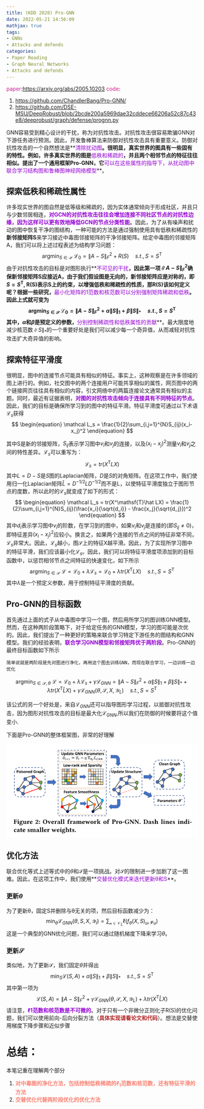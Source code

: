 ```yaml
---
title: (KDD 2020) Pro-GNN
date: 2022-05-21 14:56:09
mathjax: true
tags:
- GNNs
- Attacks and defends
categories:
- Paper Reading
- Graph Neural Networks
- Attacks and defends
---
```


<font color=VioletRed>paper</font>:https://arxiv.org/abs/2005.10203
<font color=VioletRed>code</font>:

1. https://github.com/ChandlerBang/Pro-GNN/
2. https://github.com/DSE-MSU/DeepRobust/blob/2bcde200a5969dae32cddece66206a52c87c43e8/deeprobust/graph/defense/prognn.py 

GNN容易受到精心设计的干扰，称为对抗性攻击。对抗性攻击很容易欺骗GNN对下游任务进行预测。因此，开发鲁棒算法来防御对抗性攻击具有重要意义。防御对抗性攻击的一个自然想法是**<font color=DarkViolet>清除扰动图</font>**。很明显，真实世界的图具有一些固有的特性。例如，许多真实世界的图是**<font color=DarkViolet>低秩和稀疏的</font>**，并且两个相邻节点的特征往往相似。提出了一个通用框架Pro-GNN，它**<font color=DarkViolet>可以在这些属性的指导下，从扰动图中联合学习结构图和鲁棒图神经网络模型</font>**。

## 探索低秩和稀疏性属性

许多现实世界的图自然是低等级和稀疏的，因为实体通常倾向于形成社区，并且只与少数邻居相连，**<font color=DarkViolet>对GCN的对抗性攻击往往会增加连接不同社区节点的对抗性边缘，因为这样可以更有效地降低GCN的节点分类性能</font>**。因此，为了从有噪声和扰动的图中恢复干净的图结构，一种可能的方法是通过强制使用具有低秩和稀疏性的**新邻接矩阵S**来学习接近中毒图邻接矩阵的干净邻接矩阵。给定中毒图的邻接矩阵A，我们可以将上述过程表述为结构学习问题：
$$
\begin{equation}
	\mathop{\arg\min}_{S \in \mathcal S} \ \mathcal L_0 = \left\|A-S\right\|_F^2 + R(S) \quad s.t.,S=S^\mathsf{T} 
\end{equation}
$$
由于对抗性攻击的目标是对图形执行**<font color=DarkViolet>不可见的干扰</font>**，因此第一项$\left\|A-S\right\|_F^2$确保新邻接矩阵S应接近A，由于我们假设图是无向的，新邻接矩阵应是对称的，即$S=S^\mathsf{T}$, R(S)表示S上的约束，以增强低秩和稀疏性的性质，那R(S)该如何定义呢？根据一些研究，**<font color=DarkViolet>最小化矩阵的1范数和核范数可以分别强制矩阵稀疏和低秩</font>**。因此上式就可变为
$$
\begin{equation}    
\mathop{\arg\min}_{S \in \mathcal S} \ \mathcal L_0 = \left\|A-S\right\|_F^2 + \alpha \left\|S\right\|_1 +\beta \left\|S\right\|_* \quad s.t.,S=S^\mathsf{T} 
\end{equation}
$$
其中，$\alpha$和$\beta$是预定义的参数，**<font color=DarkViolet>分别控制稀疏性和低秩属性的贡献</font>**。最大限度地减少核范数$\left\|S\right\|_*$的一个重要好处是我们可以减少每一个奇异值，从而减轻对抗性攻击扩大奇异值的影响。

## 探索特征平滑度

很明显，图中的连接节点可能具有相似的特征。事实上，这种观察是在许多领域的图上进行的。例如，社交图中的两个连接用户可能共享相似的属性，网页图中的两个链接网页往往具有相似的内容，引文网络中的两篇连接论文通常具有相似的主题。同时，最近有证据表明，**<font color=DarkViolet>对图的对抗性攻击倾向于连接具有不同特征的节点</font>**。因此，我们的目标是确保所学习到的图中的特征平滑。特征平滑度可通过以下术语$\mathcal L_s$获得
$$
\begin{equation} 
	\mathcal L_s = \frac{1}{2}\sum_{i,j=1}^{N}S_{ij}(x_i-x_j)^2
\end{equation}
$$


其中S是新的邻接矩阵，$S_{ij}$表示学习图中$v_i$和$v_j$的连接，以及$(x_i-x_j)^2$测量$v_i$和$v_j$之间的特性差异。$\mathcal L_s$可以重写为：
$$
\begin{equation} 
	\mathcal L_s = tr(X^\mathsf{T}LX)
\end{equation}
$$
其中$L=D− S$是$S$图的Laplacian矩阵，$D$是$S$的对角矩阵。在这项工作中，我们使用归一化Laplacian矩阵$\hat L=D^{-1/2}LD^{-1/2}$而不是L，以使特征平滑度独立于图形节点的度数，所以此时的$\mathcal L_s$就变成了如下的形式：
$$
\begin{equation} 
    \mathcal L_s = tr(X^\mathsf{T}\hat LX) = \frac{1}{2}\sum_{i,j=1}^{N}S_{ij}(\frac{x_i}{\sqrt{d_i}} - \frac{x_j}{\sqrt{d_j}})^2
\end{equation}
$$
其中$d_i$表示学习图中$v_i$的阶数，在学习到的图中，如果$v_i$和$v_j$是连接的(即$S_{ij}\neq0$)，即特征差异$(x_i-x_j)^2$应较小。换言之，如果两个连接的节点之间的特征非常不同，$\mathcal L_s$非常大。因此，$\mathcal L_s$越小，图$\mathcal S$上的特征X越平滑。因此，为了实现所学习图中的特征平滑，我们应该最小化$\mathcal L_s$。因此，我们可以将特征平滑度项添加到的目标函数中，以惩罚相邻节点之间特征的快速变化，如下所示
$$
\begin{equation}
	\mathop{\arg\min}_{S \in \mathcal S} \ \mathcal L = \mathcal L_0 + \lambda\mathcal L_s =\mathcal L_0 + \lambda tr(X^\mathsf{T}LX) \quad s.t.,S=S^\mathsf{T} 
\end{equation}
$$
其中$\lambda$是一个预定义参数，用于控制特征平滑度的贡献。

## Pro-GNN的目标函数

首先通过上面的式子从中毒图中学习一个图，然后用所学习的图训练GNN模型。然而，在这种两阶段策略下，对于给定任务的GNN模型，学习的图可能是次优的。因此，我们提出了一种更好的策略来联合学习特定下游任务的图结构和GNN模型。我们的经验表明，**<font color=DarkViolet>联合学习GNN模型和邻接矩阵优于两阶段</font>**。Pro-GNN的最终目标函数如下所示

~~~
简单说就是两阶段是先对图进行净化，再用这个图去训练GNN，而现在联合学习，一边训练一边优化
~~~

$$
\begin{equation}
	\mathop{\arg\min}_{S \in \mathcal S,\theta} \ \mathcal L = \mathcal L_0 + \lambda\mathcal L_s + \gamma\mathcal L_{GNN}  = \left\|A-S\right\|_F^2 + \alpha \left\|S\right\|_1 +\beta \left\|S\right\|_* + \lambda tr(X^\mathsf{T}\hat LX) + \gamma\mathcal L_{GNN}(\theta,\mathcal S,X,\mathcal Y_L)  \quad s.t.,S=S^\mathsf{T} 
\end{equation}
$$

该公式的另一个好处是，来自$\mathcal L_{GNN}$还可以指导图形学习过程，以抵御对抗性攻击，因为图形对抗性攻击的目标是最大化$\mathcal L_{GNN}$,所以我们在防御的时候要将这个值变小.

下面是Pro-GNN的整体框架图，非常的好理解

![](Pro-GNN/Pro-GNN.png)

## 优化方法

联合优化等式上述等式中的$\theta$和$\mathcal S$是一项挑战。对$\mathcal S$的限制进一步加剧了这一困难。因此，在这项工作中，我们使用**<font color=DarkViolet>交替优化模式来迭代更新θ和S</font>**。

### 更新$\theta$

为了更新θ，固定S并删除与θ无关的项，然后目标函数减少为：
$$
\min_\theta \mathcal L_{GNN}(\theta,S,X,\mathcal Y_l) = \sum_{\mathcal u \in\mathcal V_L} \ell(f_\theta(X,S)_u,\mathcal y_u)
$$
这是一个典型的GNN优化问题，我们可以通过随机梯度下降来学习$\theta$。

### 更新$\mathcal S$

类似地，为了更新$\mathcal S$，我们固定$\theta$并得出
$$
\min_S \mathcal L(S,A) + \alpha \left\|S\right\|_1 +\beta \left\|S\right\|_* \quad s.t.,S=S^\mathsf{T}
$$
其中第一项为
$$
\mathcal L(S,A)= \left\|A-S\right\|_F^2 +  \gamma\mathcal L_{GNN}(\theta,\mathcal S,X,\mathcal Y_L) + \lambda tr(X^\mathsf{T}\hat LX)
$$
请注意，**<font color=DarkViolet>ℓ1范数和核范数是不可微的</font>**。对于只有一个非微分正则化子R(S)的优化问题，我们可以使用前向-后向分裂方法（**<font color=FireBrick>具体实现请看论文和代码</font>**）。想法是交替使用梯度下降步骤和近似步骤

# **总结：**	



本笔记重在理解两个部分

1. **<font color=Salmon>对中毒图的净化方法，包括控制低秩稀疏的$\ell_1$范数和核范数，还有特征平滑的方法</font>**
2. **<font color=Salmon>交替优化代替两阶段优化的优化方法</font>**
